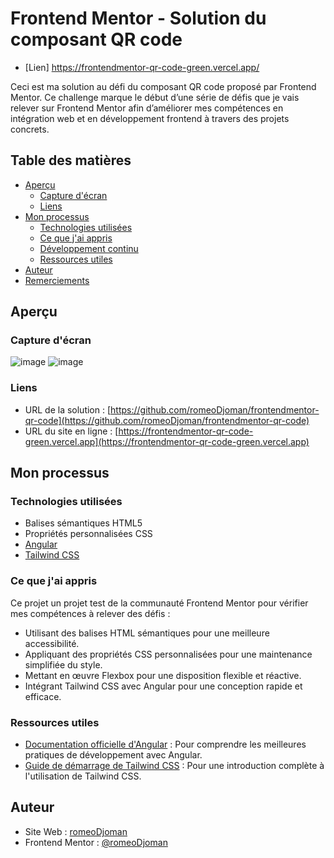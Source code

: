 # Frontend Mentor - Solution du composant QR code

- [Lien]
https://frontendmentor-qr-code-green.vercel.app/

Ceci est ma solution au défi du composant QR code proposé par Frontend Mentor. Ce challenge marque le début d’une série de défis que je vais relever sur Frontend Mentor afin d’améliorer mes compétences en intégration web et en développement frontend à travers des projets concrets. 

## Table des matières

- [Aperçu](#aperçu)
  - [Capture d'écran](#capture-décran)
  - [Liens](#liens)
- [Mon processus](#mon-processus)
  - [Technologies utilisées](#technologies-utilisées)
  - [Ce que j'ai appris](#ce-que-jai-appris)
  - [Développement continu](#développement-continu)
  - [Ressources utiles](#ressources-utiles)
- [Auteur](#auteur)
- [Remerciements](#remerciements)

## Aperçu

### Capture d'écran

![image](https://github.com/user-attachments/assets/b976a7e4-75f3-4fe2-9912-3d5e7af85c7a)
![image](https://github.com/user-attachments/assets/a06e5abd-83e9-44eb-80b3-16312c62ef17)


### Liens

- URL de la solution : [https://github.com/romeoDjoman/frontendmentor-qr-code](https://github.com/romeoDjoman/frontendmentor-qr-code)
- URL du site en ligne : [https://frontendmentor-qr-code-green.vercel.app](https://frontendmentor-qr-code-green.vercel.app)

## Mon processus

### Technologies utilisées

- Balises sémantiques HTML5
- Propriétés personnalisées CSS
- [Angular](https://angular.io/)
- [Tailwind CSS](https://tailwindcss.com/)

### Ce que j'ai appris

Ce projet un projet test de la communauté Frontend Mentor pour vérifier mes compétences à relever des défis :

- Utilisant des balises HTML sémantiques pour une meilleure accessibilité.
- Appliquant des propriétés CSS personnalisées pour une maintenance simplifiée du style.
- Mettant en œuvre Flexbox pour une disposition flexible et réactive.
- Intégrant Tailwind CSS avec Angular pour une conception rapide et efficace.

### Ressources utiles

- [Documentation officielle d'Angular](https://angular.io/docs) : Pour comprendre les meilleures pratiques de développement avec Angular.
- [Guide de démarrage de Tailwind CSS](https://tailwindcss.com/docs) : Pour une introduction complète à l'utilisation de Tailwind CSS.

## Auteur

- Site Web : [romeoDjoman](https://github.com/romeoDjoman)
- Frontend Mentor : [@romeoDjoman](https://www.frontendmentor.io/profile/romeoDjoman)
